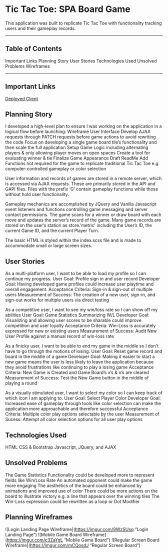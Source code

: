 Tic Tac Toe: SPA Board Game
=======================

This application was built to replicate Tic Tac Toe with functionality tracking users and their gameplay records.

---

## Table of Contents

  Important Links
  Planning Story
  User Stories
  Technologies Used
  Unsolved Problems
  Wireframes

---

## Important Links

[Deployed Client](https://ttamsmas.github.io/tttMS-client/)

## Planning Story

I developed a high-level plan to ensure I was working on the application in a logical flow before launching:
Wireframe User Interface
Develop AJAX requests through PATCH requests before game actions to avoid rewriting the code
Focus on developing a single game board tile’s functionality and then scale the full application
Setup Game Logic including alternating players & only allowing player moves on open spaces
Create a tool for evaluating winner & tie
Finalize Game Appearance
Draft ReadMe
Add Functions not required for the game to replicate traditional Tic Tac Toe e.g. computer-controlled gameplay or color selection

User information and records of games are stored in a remote server, which is accessed via AJAX requests. These are primarily stored in the API and GAPI files. Files with the prefix ‘G’ contain gameplay functions while those without hold user functionality.

Gameplay mechanics are accomplished by JQuery and Vanilla Javascript event listeners and functions controlling game messaging and server contact permissions. The game scans for a winner or draw board with each move and updates the server’s record of the game. Many game records are stored on the user’s station as store.'metric' including the User’s ID, the current Game ID, and the current Player Turn.

The basic HTML is styled within the index.scss file and is made to accommodate small or large screen sizes.

## User Stories

As a multi-platform user, I want to be able to load my profile so I can continue my progress.
User Goal: Profile sign in and user record
Developer Goal: Having developed game profiles could increase user playtime and overall engagement.
Acceptance Criteria: Sign-in & sign-out of multiple users
Measurement of Success: The creation of a new user, sign-in, and sign-out works for multiple users via direct testing

As a competitive user, I want to see my win/loss rate so I can show off my abilities
User Goal: Game Statistics Summarizing W/L
Developer Goal: Visualizing and allowing user scores to be sharable could improve competition and user loyalty
Acceptance Criteria: Win-Loss is accurately expressed for new or existing users
Measurement of Success: Audit New User Profile against a manual record of win-loss rate

As a finicky user, I want to be able to end my game in the middle so I don't have to go through the motions of losing.
User Goal: Reset game record and board in the middle of a game
Developer Goal: Making it easier to start a new game means the user is less likely to leave the application because they avoid frustrations like continuing to play a losing game
Acceptance Criteria: New Game is Created and Game Board’s x’s & o’s are cleared
Measurement of Success: Test the New Game button in the middle of playing a round

As a visually stimulated user, I want to select my color so I can keep track of which icon I am applying to.
User Goal: Select Player Color
Developer Goal: Increased ease of gameplay through tools like color selection can make the application more approachable and therefore successful
Acceptance Criteria: Multiple color play options selectable by the user
Measurement of Sucess: Attempt all color selection options for all user play options

## Technologies Used

HTML
CSS & Bootstrap
Javascript, JQuery, and AJAX

## Unsolved Problems

The Game Statistics Functionality could be developed more to represent fields like Win/Loss Rate
An automated opponent could make the game more engaging
The aesthetics of the board could be enhanced by animations and improved use of color
There could be more actions on the board to illustrate victory e.g. a line that appears over the winning tiles
The Win-Loss expression could be rewritten as a loop or Dot Modifier

## Planning Wireframes

![Login Landing Page Wireframe](https://imgur.com/9WzSUsq “Login Landing Page”)
![Mobile Game Board Wireframe](https://imgur.com/c3ZaYgL “Mobile Game Board”)
![Regular Screen Board Wireframe](https://imgur.com/mCQosdJ “Regular Screen Board”)
